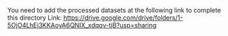 You need to add the processed datasets at the following link to complete this directory
Link: https://drive.google.com/drive/folders/1-5OjO4LhEj3KKAoyA6QNIX_xdqqv-tjB?usp=sharing